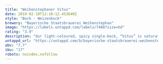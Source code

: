 ```yaml
---
title: "Weihenstephaner Vitus"
date: 2019-02-10T12:10:12.453640Z
style: "Bock - Weizenbock"
brewery: "Bayerische Staatsbrauerei Weihenstephan"
image: "https://labels.untappd.com/labels/7408?size=hd"
rating: "3.9"
description: "Our light-coloured, spicy single-bock, “Vitus” is saturated with fine yeast and a creamy foam. It is a specialty with a round character based on the extra long storage time. The fruity smell of dried apricots joins aromas of citrus, cloves and hints of banana. Full-bodied and sparkling with an effervescent mouthfeel. Thus, the Vitus does not taste like a typical Bock beer but more like a noble, fruity wheat beer. Perfect with red meat, strong cheese and also able to guide desserts. Brewed according to our centuries-old brewing tradition on the Weihenstephan hill."
untappd_url: "https://untappd.com/b/bayerische-staatsbrauerei-weihenstephan-weihenstephaner-vitus/7408"
abv: "7.7"
ibu: "17"
robots: noindex,nofollow
---
```

